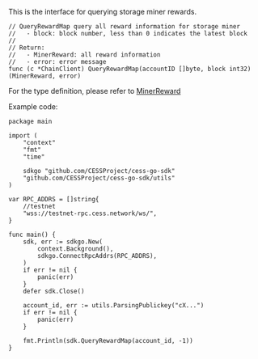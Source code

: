 This is the interface for querying storage miner rewards.

```golang
// QueryRewardMap query all reward information for storage miner
//   - block: block number, less than 0 indicates the latest block
//
// Return:
//   - MinerReward: all reward information
//   - error: error message
func (c *ChainClient) QueryRewardMap(accountID []byte, block int32) (MinerReward, error)
```

For the type definition, please refer to [MinerReward](../chain_type.md#MinerReward)

Example code:
```golang
package main

import (
    "context"
    "fmt"
    "time"

    sdkgo "github.com/CESSProject/cess-go-sdk"
    "github.com/CESSProject/cess-go-sdk/utils"
)

var RPC_ADDRS = []string{
    //testnet
    "wss://testnet-rpc.cess.network/ws/",
}

func main() {
    sdk, err := sdkgo.New(
        context.Background(),
        sdkgo.ConnectRpcAddrs(RPC_ADDRS),
    )
    if err != nil {
        panic(err)
    }
    defer sdk.Close()

    account_id, err := utils.ParsingPublickey("cX...")
    if err != nil {
        panic(err)
    }

    fmt.Println(sdk.QueryRewardMap(account_id, -1))
}
```
